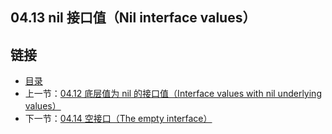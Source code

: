 ## 04.13 nil 接口值（Nil interface values）


## 链接
* [目录](https://github.com/gnefiy/go-tour-zh/blob/master/README.md)
* 上一节：[04.12 底层值为 nil 的接口值（Interface values with nil underlying values）](https://github.com/gnefiy/go-tour-zh/blob/master/tour/methods/04.12.md)
* 下一节：[04.14 空接口（The empty interface）](https://github.com/gnefiy/go-tour-zh/blob/master/tour/methods/04.14.md)
